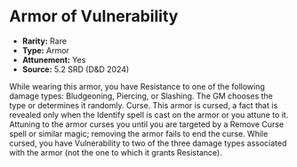 # Armor of Vulnerability

- **Rarity:** Rare
- **Type:** Armor
- **Attunement:** Yes
- **Source:** 5.2 SRD (D&D 2024)

While wearing this armor, you have Resistance to one of the following damage types: Bludgeoning, Piercing, or Slashing. The GM chooses the type or determines it randomly. Curse. This armor is cursed, a fact that is revealed only when the Identify spell is cast on the armor or you attune to it. Attuning to the armor curses you until you are targeted by a Remove Curse spell or similar magic; removing the armor fails to end the curse. While cursed, you have Vulnerability to two of the three damage types associated with the armor (not the one to which it grants Resistance).
